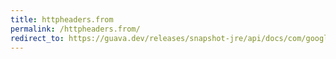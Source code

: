 ```yaml
---
title: httpheaders.from
permalink: /httpheaders.from/
redirect_to: https://guava.dev/releases/snapshot-jre/api/docs/com/google/common/net/HttpHeaders.html#FROM
---
```

